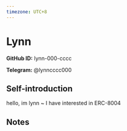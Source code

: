 ```yaml
---
timezone: UTC+8
---
```


# Lynn

**GitHub ID:** lynn-000-cccc

**Telegram:** @lynncccc000

## Self-introduction

hello, im lynn ~
I have interested in ERC-8004

## Notes

<!-- Content_START -->


<!-- Content_END -->
